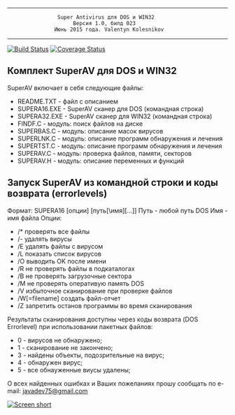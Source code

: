 *************************************************************************
                    Super Antivirus для DOS и WIN32
                         Версия 1.0, билд 023
                   Июнь 2015 года. Valentyn Kolesnikov
*************************************************************************

[![Build Status](https://secure.travis-ci.org/javadev/superav.png)](https://travis-ci.org/javadev/superav)
[![Coverage Status](https://coveralls.io/repos/javadev/superav/badge.png?branch=master)](https://coveralls.io/r/javadev/superav)

Комплект SuperAV для DOS и WIN32
--------------------------------
SuperAV включает в себя следующие файлы:

 - README.TXT    - файл c описанием
 - SUPERA16.EXE  - SuperAV сканер для DOS (командная строка)
 - SUPERA32.EXE  - SuperAV сканер для WIN32 (командная строка)
 - FINDF.C       - модуль: поиск файлов на диске
 - SUPERBAS.C    - модуль: описание масок вирусов
 - SUPERLNK.C    - модуль: описание программ обнаружения и лечения
 - SUPERTST.C    - модуль: описание программ обнаружения и лечения
 - SUPERAV.C     - модуль: проверка файлов, памяти, секторов
 - SUPERAV.H     - модуль: описание переменных и функций

Запуск SuperAV из командной строки и коды возврата (errorlevels)
----------------------------------------------------------------

Формат:  SUPERA16 [опции] [путь[\имя][...]]
     Путь - любой путь DOS
     Имя - имя файла 
Опции:

 - /*  проверять все файлы
 - /-  удалять вирусы
 - /E  удалять файлы с вирусом
 - /L  показать список вирусов
 - /O  выводить OK после имени
 - /R  не проверять файлы в подкаталогах
 - /B  не проверять загрузочные сектора
 - /M  не проверять оперативую память DOS
 - /V  избыточное сканирование при проверке файлов
 - /W[=filename] создать файл-отчет
 - /Z  запретить останов программы во время сканирования

Результаты сканирования доступны через коды возврата (DOS Errorlevel) при
использовании пакетных файлов:

 -  0 - вирусов не обнаружено;
 -  1 - сканирование не закончено;
 -  3 - найдены объекты, подозрительные на вирус;
 -  4 - обнаружен вирус;
 -  5 - все обнауженные виусы удалены;

О всех найденных ошибках и Ваших пожеланиях прошу сообщать по e-mail:
javadev75@gmail.com

[![Screen short](https://raw.github.com/javadev/superav/master/superav.png)](https://github.com/javadev/superav)
